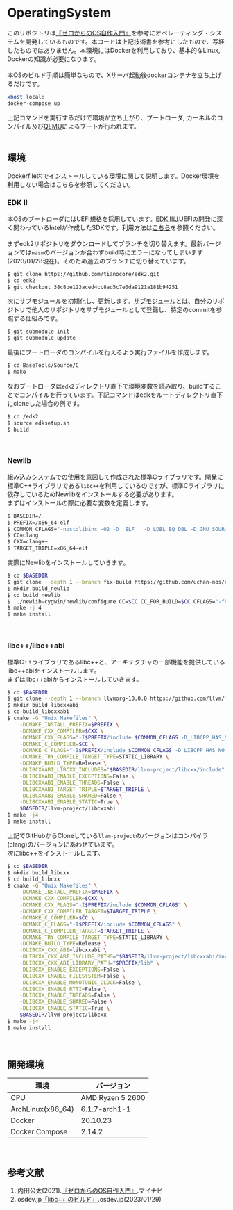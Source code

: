 # OperatingSystem
このリポジトリは[『ゼロからのOS自作入門』](https://www.amazon.co.jp/%E3%82%BC%E3%83%AD%E3%81%8B%E3%82%89%E3%81%AEOS%E8%87%AA%E4%BD%9C%E5%85%A5%E9%96%80-%E5%86%85%E7%94%B0-%E5%85%AC%E5%A4%AA/dp/4839975868)を参考にオペレーティング・システムを開発しているものです。本コードは上記技術書を参考にしたもので、写経したものではありません。本環境にはDockerを利用しており、基本的なLinux, Dockerの知識が必要になります。<br />
<br />
本OSのビルド手順は簡単なもので、Xサーバ起動後dockerコンテナを立ち上げるだけです。<br />

```bash
xhost local:
docker-compose up
```

上記コマンドを実行するだけで環境が立ち上がり、ブートローダ, カーネルのコンパイル及び[QEMU](https://www.qemu.org/)によるブートが行われます。<br />
<br />

## 環境
Dockerfile内でインストールしている環境に関して説明します。Docker環境を利用しない場合はこちらを参照してください。<br />
### EDK II
本OSのブートローダにはUEFI規格を採用しています。[EDK II](https://github.com/tianocore/edk2)はUEFIの開発に深く関わっているIntelが作成したSDKです。利用方法は[こちら](https://osdev-jp.readthedocs.io/ja/latest/2017/create-uefi-app-with-edk2.html)を参照ください。<br />
<br />
まずedk2リポジトリをダウンロードしてブランチを切り替えます。最新バージョンでは`nasm`のバージョンが合わずbuild時にエラーになってしまいます(2023/01/28現在)。そのため過去のブランチに切り替えています。<br />

```bash
$ git clone https://github.com/tianocore/edk2.git
$ cd edk2
$ git checkout 38c8be123aced4cc8ad5c7e0da9121a181b94251
```

次にサブモジュールを初期化し、更新します。[サブモジュール](https://git-scm.com/book/ja/v2/Git-%E3%81%AE%E3%81%95%E3%81%BE%E3%81%96%E3%81%BE%E3%81%AA%E3%83%84%E3%83%BC%E3%83%AB-%E3%82%B5%E3%83%96%E3%83%A2%E3%82%B8%E3%83%A5%E3%83%BC%E3%83%AB)とは、自分のリポジトリで他人のリポジトリをサブモジュールとして登録し、特定のcommitを参照する仕組みです。<br />

```bash
$ git submodule init
$ git submodule update
```

最後にブートローダのコンパイルを行えるよう実行ファイルを作成します。<br />

```bash
$ cd BaseTools/Source/C
$ make
```

なおブートローダは`edk2`ディレクトリ直下で環境変数を読み取り、buildすることでコンパイルを行っています。下記コマンドはedkをルートディレクトリ直下にcloneした場合の例です。<br />
```bash
$ cd /edk2
$ source edksetup.sh
$ build
```
<br />

### Newlib
組み込みシステムでの使用を意図して作成された標準Cライブラリです。開発に標準C++ライブラリである`libc++`を利用しているのですが、標準Cライブラリに依存しているためNewlibをインストールする必要があります。<br />
まずはインストールの際に必要な変数を定義します。<br />

```bash
$ BASEDIR=/
$ PREFIX=/x86_64-elf
$ COMMON_CFLAGS="-nostdlibinc -O2 -D__ELF__ -D_LDBL_EQ_DBL -D_GNU_SOURCE -D_POSIX_TIMERS"
$ CC=clang
$ CXX=clang++
$ TARGET_TRIPLE=x86_64-elf
```

実際にNewlibをインストールしていきます。<br />

```bash
$ cd $BASEDIR
$ git clone --depth 1 --branch fix-build https://github.com/uchan-nos/newlib-cygwin.git && \
$ mkdir build_newlib
$ cd build_newlib
$ ../newlib-cygwin/newlib/configure CC=$CC CC_FOR_BUILD=$CC CFLAGS="-fPIC $COMMON_CFLAGS" --target=$TARGET_TRIPLE --prefix=$PREFIX --disable-multilib --disable-newlib-multithread
$ make -j 4
$ make install
```
<br />

### libc++/libc++abi
標準C++ライブラリであるlibc++と、アーキテクチャの一部機能を提供しているlibc++abiをインストールします。<br />
まずはlibc++abiからインストールしていきます。<br />

```bash
$ cd $BASEDIR
$ git clone --depth 1 --branch llvmorg-10.0.0 https://github.com/llvm/llvm-project.git
$ mkdir build_libcxxabi
$ cd build_libcxxabi
$ cmake -G "Unix Makefiles" \
    -DCMAKE_INSTALL_PREFIX=$PREFIX \
    -DCMAKE_CXX_COMPILER=$CXX \
    -DCMAKE_CXX_FLAGS="-I$PREFIX/include $COMMON_CFLAGS -D_LIBCPP_HAS_NO_THREADS" \
    -DCMAKE_C_COMPILER=$CC \
    -DCMAKE_C_FLAGS="-I$PREFIX/include $COMMON_CFLAGS -D_LIBCPP_HAS_NO_THREADS" \
    -DCMAKE_TRY_COMPILE_TARGET_TYPE=STATIC_LIBRARY \
    -DCMAKE_BUILD_TYPE=Release \
    -DLIBCXXABI_LIBCXX_INCLUDES="$BASEDIR/llvm-project/libcxx/include" \
    -DLIBCXXABI_ENABLE_EXCEPTIONS=False \
    -DLIBCXXABI_ENABLE_THREADS=False \
    -DLIBCXXABI_TARGET_TRIPLE=$TARGET_TRIPLE \
    -DLIBCXXABI_ENABLE_SHARED=False \
    -DLIBCXXABI_ENABLE_STATIC=True \
    $BASEDIR/llvm-project/libcxxabi
$ make -j4
$ make install
```

上記でGitHubからCloneしている`llvm-project`のバージョンはコンパイラ(clang)のバージョンにあわせています。<br />
次にlibc++をインストールします。<br />

```bash
$ cd $BASEDIR
$ mkdir build_libcxx
$ cd build_libcxx
$ cmake -G "Unix Makefiles" \
    -DCMAKE_INSTALL_PREFIX=$PREFIX \
    -DCMAKE_CXX_COMPILER=$CXX \
    -DCMAKE_CXX_FLAGS="-I$PREFIX/include $COMMON_CFLAGS" \
    -DCMAKE_CXX_COMPILER_TARGET=$TARGET_TRIPLE \
    -DCMAKE_C_COMPILER=$CC \
    -DCMAKE_C_FLAGS="-I$PREFIX/include $COMMON_CFLAGS" \
    -DCMAKE_C_COMPILER_TARGET=$TARGET_TRIPLE \
    -DCMAKE_TRY_COMPILE_TARGET_TYPE=STATIC_LIBRARY \
    -DCMAKE_BUILD_TYPE=Release \
    -DLIBCXX_CXX_ABI=libcxxabi \
    -DLIBCXX_CXX_ABI_INCLUDE_PATHS="$BASEDIR/llvm-project/libcxxabi/include" \
    -DLIBCXX_CXX_ABI_LIBRARY_PATH="$PREFIX/lib" \
    -DLIBCXX_ENABLE_EXCEPTIONS=False \
    -DLIBCXX_ENABLE_FILESYSTEM=False \
    -DLIBCXX_ENABLE_MONOTONIC_CLOCK=False \
    -DLIBCXX_ENABLE_RTTI=False \
    -DLIBCXX_ENABLE_THREADS=False \
    -DLIBCXX_ENABLE_SHARED=False \
    -DLIBCXX_ENABLE_STATIC=True \
    $BASEDIR/llvm-project/libcxx
$ make -j4
$ make install
```

<br />

## 開発環境
環境| バージョン
--- | ---
CPU | AMD Ryzen 5 2600
ArchLinux(x86_64) | 6.1.7-arch1-1
Docker | 20.10.23
Docker Compose | 2.14.2
<br />

## 参考文献
1. 内田公太(2021).[『ゼロからのOS自作入門』](https://www.amazon.co.jp/%E3%82%BC%E3%83%AD%E3%81%8B%E3%82%89%E3%81%AEOS%E8%87%AA%E4%BD%9C%E5%85%A5%E9%96%80-%E5%86%85%E7%94%B0-%E5%85%AC%E5%A4%AA/dp/4839975868).マイナビ
2. osdev.jp[「libc++ のビルド」](https://osdev.jp/wiki/building-libcxx).osdev.jp(2023/01/29)